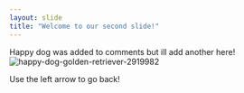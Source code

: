 ```yaml
---
layout: slide
title: "Welcome to our second slide!"
---
```

Happy dog was added to comments but ill add another here!![happy-dog-golden-retriever-2919982](https://user-images.githubusercontent.com/82470612/122792667-5fd34a80-d288-11eb-88b7-beccdfc3f2fb.jpg)

Use the left arrow to go back!

